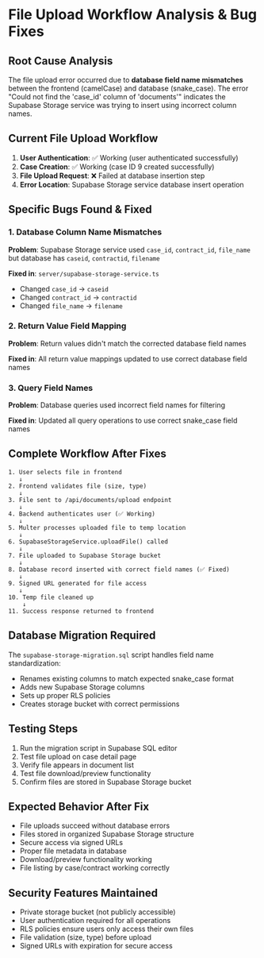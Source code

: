 # File Upload Workflow Analysis & Bug Fixes

## Root Cause Analysis

The file upload error occurred due to **database field name mismatches** between the frontend (camelCase) and database (snake_case). The error "Could not find the 'case_id' column of 'documents'" indicates the Supabase Storage service was trying to insert using incorrect column names.

## Current File Upload Workflow

1. **User Authentication**: ✅ Working (user authenticated successfully)
2. **Case Creation**: ✅ Working (case ID 9 created successfully) 
3. **File Upload Request**: ❌ Failed at database insertion step
4. **Error Location**: Supabase Storage service database insert operation

## Specific Bugs Found & Fixed

### 1. Database Column Name Mismatches
**Problem**: Supabase Storage service used `case_id`, `contract_id`, `file_name` but database has `caseid`, `contractid`, `filename`

**Fixed in**: `server/supabase-storage-service.ts`
- Changed `case_id` → `caseid`
- Changed `contract_id` → `contractid` 
- Changed `file_name` → `filename`

### 2. Return Value Field Mapping
**Problem**: Return values didn't match the corrected database field names

**Fixed in**: All return value mappings updated to use correct database field names

### 3. Query Field Names
**Problem**: Database queries used incorrect field names for filtering

**Fixed in**: Updated all query operations to use correct snake_case field names

## Complete Workflow After Fixes

```
1. User selects file in frontend
   ↓
2. Frontend validates file (size, type)
   ↓
3. File sent to /api/documents/upload endpoint
   ↓
4. Backend authenticates user (✅ Working)
   ↓
5. Multer processes uploaded file to temp location
   ↓
6. SupabaseStorageService.uploadFile() called
   ↓
7. File uploaded to Supabase Storage bucket
   ↓
8. Database record inserted with correct field names (✅ Fixed)
   ↓
9. Signed URL generated for file access
   ↓
10. Temp file cleaned up
    ↓
11. Success response returned to frontend
```

## Database Migration Required

The `supabase-storage-migration.sql` script handles field name standardization:
- Renames existing columns to match expected snake_case format
- Adds new Supabase Storage columns
- Sets up proper RLS policies
- Creates storage bucket with correct permissions

## Testing Steps

1. Run the migration script in Supabase SQL editor
2. Test file upload on case detail page
3. Verify file appears in document list
4. Test file download/preview functionality
5. Confirm files are stored in Supabase Storage bucket

## Expected Behavior After Fix

- File uploads succeed without database errors
- Files stored in organized Supabase Storage structure
- Secure access via signed URLs
- Proper file metadata in database
- Download/preview functionality working
- File listing by case/contract working correctly

## Security Features Maintained

- Private storage bucket (not publicly accessible)
- User authentication required for all operations
- RLS policies ensure users only access their own files
- File validation (size, type) before upload
- Signed URLs with expiration for secure access